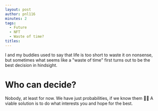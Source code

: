 ```yaml
---
layout: post
author: pnl116
minutes: 2
tags:
  - Future
  - NFT
  - Waste of time?
titles:
---
```


I and my buddies used to say that life is too short to waste it on nonsense,
but sometimes what seems like a "waste of time" first turns out to be the best decision in hindsight.

# Who can decide?

Nobody, at least for now. We have just probabilities, if we know them 🤷‍♂️
A viable solution is to do what interests you and hope for the best.

<!-- # Links

[Open Sea](https://opensea.io/assets/matic/0x2953399124f0cbb46d2cbacd8a89cf0599974963/63563879131930590497082280126170747764774186946585715906348796664753120346113/){:target="_blank"}

[Twitter](https://twitter.com/pnl116/status/1462373019419090948){:target="_blank"}

[Instagram](https://www.instagram.com/p/CWiOAoxIkDF/){:target="_blank"} -->
